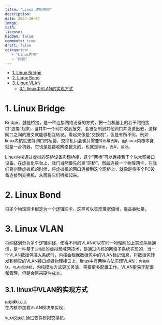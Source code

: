 ```yaml
---
title: "Linux 虚拟网络"
description: 
date: 2024-10-07
image: 
math: 
license: 
hidden: false
comments: true
draft: false
categories:
   - "Linux内核"
   - "网络"
---
```


- [1. Linux Bridge](#1-linux-bridge)
- [2. Linux Bond](#2-linux-bond)
- [3. Linux VLAN](#3-linux-vlan)
  - [3.1. linux中VLAN的实现方式](#31-linux中vlan的实现方式)



# 1. Linux Bridge
Bridge，就是桥接，是一种连接网络设备的方式，把一台机器上的若干网络接口“连接”起来，当其中一个网口收到报文，会被复制到其他网口并发送出去，这样网口之间的报文就能够相互转发。看起来像是“交换机”，但是有所不同，例如linux内核就支持网口的桥接，交换机只会也只需要`转发`与`丢弃`，而Linux内核本身就是一台机器，它也是要接收网络报文的，也就是`转发`，`丢弃`，`接收`。

Linux内核通过虚拟的网桥设备实现桥接，这个“网桥”可以连接若干个以太网接口设备。在虚拟化平台上，我门当然要先创建“网桥”，然后连接一个物理网卡，在我们将创建虚拟机的时候，将虚拟机的网口连接到这个网桥上，就像是将多个PC设备连接到交换机，从而将它们桥接起来。    

# 2. Linux Bond
将多个物理网卡绑定为一个逻辑网卡，这样可以实现带宽倍增，提高吞吐量。


# 3. Linux VLAN
将网络划分为多个逻辑网络，使得不同的VLAN可以在同一物理网段上实现隔离通信，是一种基于`网络层`的虚拟局域网技术，是通过内核的网络子系统实现的，当一个VLAN数据包进入系统时，内核会根据数据包中的VLAN标记信息，将数据包转发到相应的VLAN接口或者物理接口上。linux中有两种方法实现VLAN：`内核模块`、`VLAN交换机`，内核模块方式更加灵活，需要更多配置工作，VLAN更易于配置和管理，但是会带来硬件成本。
## 3.1. linux中VLAN的实现方式
`内核模块方式`  
在内核中加载VLAN模块来实现，


`VLAN交换机`
通过软件模拟交换机。